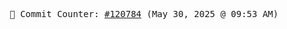 <p align="center">
    <samp>
        📮 Commit Counter: <a href="https://github.com/Javascript-void0/Javascript-void0/commits/main">#120784</a> (May 30, 2025 @ 09:53 AM)
    </samp>
</p>